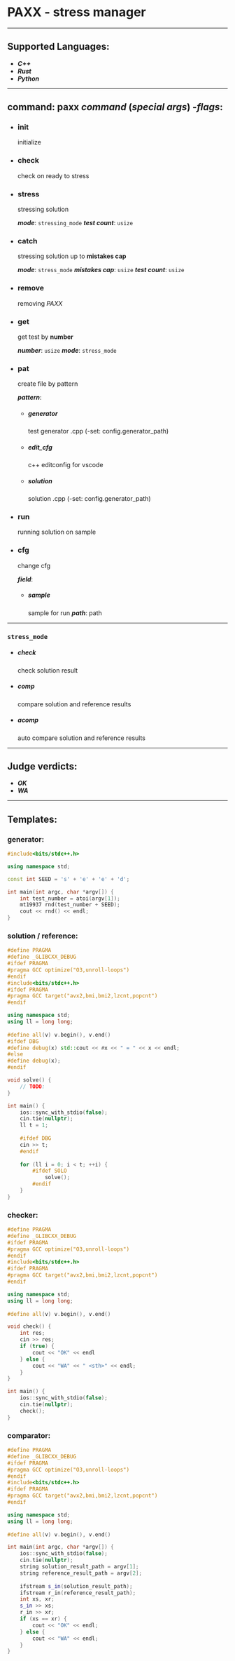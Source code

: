 # PAXX - stress manager

---
## Supported Languages:
- ***C++***
- ***Rust***
- ***Python***

---
## command: paxx *command* (*special args*) -*flags*:
- ### init
	initialize

- ### check
	check on ready to stress

- ### stress
	stressing solution
	
	***mode***: `stressing_mode`
	***test count***: `usize`	

- ### catch
	stressing solution up to **mistakes cap**
	
	***mode***: `stress_mode`
	***mistakes cap***: `usize`	
	***test count***: `usize`	

- ### remove
	removing *PAXX*

- ### get
	get test by **number**
	
	***number***: `usize`
	***mode***: `stress_mode`

- ### pat
	create file by pattern
	
	***pattern***:
	- ##### generator 
		test generator .cpp (-set: config.generator_path)
	- ##### edit_cfg
		c++ editconfig for vscode 
	- ##### solution 
		solution .cpp (-set: config.generator_path)

- ### run
	running solution on sample

- ### cfg
	change cfg
	
	***field***:
	- ##### sample
		sample for run
	***path***: path

---

### `stress_mode`
 - ##### check
	check solution result
- ##### comp
	compare solution and reference results
- ##### acomp
	auto compare solution and reference results

---
## Judge verdicts:
 - ***OK*** 
 - ***WA***
---
## Templates:
### generator:
```c++
#include<bits/stdc++.h> 

using namespace std;  

const int SEED = 's' + 'e' + 'e' + 'd';

int main(int argc, char *argv[]) {
	int test_number = atoi(argv[1]);	
	mt19937 rnd(test_number + SEED);	
	cout << rnd() << endl;
}
```

### solution / reference:
```c++
#define PRAGMA
#define _GLIBCXX_DEBUG 
#ifdef PRAGMA
#pragma GCC optimize("O3,unroll-loops")
#endif
#include<bits/stdc++.h>
#ifdef PRAGMA
#pragma GCC target("avx2,bmi,bmi2,lzcnt,popcnt")
#endif

using namespace std;
using ll = long long;
  
#define all(v) v.begin(), v.end()
#ifdef DBG
#define debug(x) std::cout << #x << " = " << x << endl;
#else
#define debug(x);
#endif

void solve() {
	// TODO:
}

int main() {
	ios::sync_with_stdio(false);
	cin.tie(nullptr);  
	ll t = 1;
	
	#ifdef DBG
	cin >> t;
	#endif
	
	for (ll i = 0; i < t; ++i) {
		#ifdef SOLO	
			solve();	
		#endif	
	}
}
```



### checker:
```c++
#define PRAGMA
#define _GLIBCXX_DEBUG 
#ifdef PRAGMA
#pragma GCC optimize("O3,unroll-loops")
#endif
#include<bits/stdc++.h>
#ifdef PRAGMA
#pragma GCC target("avx2,bmi,bmi2,lzcnt,popcnt")
#endif

using namespace std;
using ll = long long;
  
#define all(v) v.begin(), v.end()

void check() {
	int res;
	cin >> res;
	if (true) {
		cout << "OK" << endl
	} else {
		cout << "WA" << " <sth>" << endl;
	}
}

int main() {
	ios::sync_with_stdio(false);
	cin.tie(nullptr);
	check();
}
```


### comparator:
```c++
#define PRAGMA
#define _GLIBCXX_DEBUG 
#ifdef PRAGMA
#pragma GCC optimize("O3,unroll-loops")
#endif
#include<bits/stdc++.h>
#ifdef PRAGMA
#pragma GCC target("avx2,bmi,bmi2,lzcnt,popcnt")
#endif

using namespace std;
using ll = long long;
  
#define all(v) v.begin(), v.end()

int main(int argc, char *argv[]) {
	ios::sync_with_stdio(false);
	cin.tie(nullptr);
	string solution_result_path = argv[1];
	string reference_result_path = argv[2];
	
	ifstream s_in(solution_result_path);
	ifstream r_in(reference_result_path);
	int xs, xr;
	s_in >> xs;
	r_in >> xr;
	if (xs == xr) {
		cout << "OK" << endl;
	} else {
		cout << "WA" << endl;
	}
}
```



